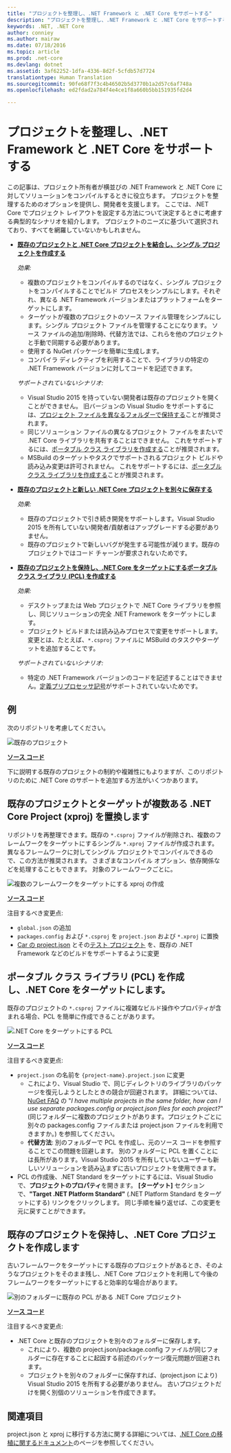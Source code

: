 ```yaml
---
title: "プロジェクトを整理し、.NET Framework と .NET Core をサポートする"
description: "プロジェクトを整理し、.NET Framework と .NET Core をサポートする"
keywords: .NET, .NET Core
author: conniey
ms.author: mairaw
ms.date: 07/18/2016
ms.topic: article
ms.prod: .net-core
ms.devlang: dotnet
ms.assetid: 3af62252-1dfa-4336-8d2f-5cfdb57d7724
translationtype: Human Translation
ms.sourcegitcommit: 90fe68f7f3c4b46502b5d3770b1a2d57c6af748a
ms.openlocfilehash: ed2fdad2a784f4e4ce1f8a660b5bb151935fd2d4

---
```


# <a name="organizing-your-project-to-support-net-framework-and-net-core"></a>プロジェクトを整理し、.NET Framework と .NET Core をサポートする

この記事は、プロジェクト所有者が横並びの .NET Framework と .NET Core に対してソリューションをコンパイルするときに役立ちます。  プロジェクトを整理するためのオプションを提供し、開発者を支援します。  ここでは、.NET Core でプロジェクト レイアウトを設定する方法について決定するときに考慮する典型的なシナリオを紹介します。  プロジェクトのニーズに基づいて選択されており、すべてを網羅していないかもしれません。

* [**既存のプロジェクトと .NET Core プロジェクトを結合し、シングル プロジェクトを作成する**][option-xproj]
  
  *効果:*
  * 複数のプロジェクトをコンパイルするのではなく、シングル プロジェクトをコンパイルすることでビルド プロセスをシンプルにします。それぞれ、異なる .NET Framework バージョンまたはプラットフォームをターゲットにします。
  * ターゲットが複数のプロジェクトのソース ファイル管理をシンプルにします。シングル プロジェクト ファイルを管理することになります。  ソース ファイルの追加/削除時、代替方法では、これらを他のプロジェクトと手動で同期する必要があります。
  * 使用する NuGet パッケージを簡単に生成します。
  * コンパイラ ディレクティブを利用することで、ライブラリの特定の .NET Framework バージョンに対してコードを記述できます。
  
  *サポートされていないシナリオ:*
  * Visual Studio 2015 を持っていない開発者は既存のプロジェクトを開くことができません。 旧バージョンの Visual Studio をサポートするには、[プロジェクト ファイルを異なるフォルダーで保持する](#support-vs)ことが推奨されます。
  * 同じソリューション ファイルの異なるプロジェクト ファイルをまたいで .NET Core ライブラリを共有することはできません。 これをサポートするには、[ポータブル クラス ライブラリを作成する](#support-pcl)ことが推奨されます。
  * MSBuild のターゲットやタスクでサポートされるプロジェクト ビルドや読み込み変更は許可されません。 これをサポートするには、[ポータブル クラス ライブラリを作成する](#support-pcl)ことが推奨されます。

* <a name="support-vs"></a>[**既存のプロジェクトと新しい .NET Core プロジェクトを別々に保存する**][option-xproj-folder]
  
  *効果:*
  * 既存のプロジェクトで引き続き開発をサポートします。Visual Studio 2015 を所有していない開発者/貢献者はアップグレードする必要がありません。
  * 既存のプロジェクトで新しいバグが発生する可能性が減ります。既存のプロジェクトではコード チャーンが要求されないためです。

* <a name="support-pcl"></a>[**既存のプロジェクトを保持し、.NET Core をターゲットにするポータブル クラス ライブラリ (PCL) を作成する**][option-pcl]

  *効果:*
  * デスクトップまたは Web プロジェクトで .NET Core ライブラリを参照し、同じソリューションの完全 .NET Framework をターゲットにします。
  * プロジェクト ビルドまたは読み込みプロセスで変更をサポートします。 変更とは、たとえば、`*.csproj` ファイルに MSBuild のタスクやターゲットを追加することです。

  *サポートされていないシナリオ:*
  * 特定の .NET Framework バージョンのコードを記述することはできません。[定義プリプロセッサ記号][how-to-multitarget]がサポートされていないためです。

## <a name="example"></a>例

次のリポジトリを考慮してください。

![既存のプロジェクト][example-initial-project]

[**ソース コード**][example-initial-project-code]

下に説明する既存のプロジェクトの制約や複雑性にもよりますが、このリポジトリのために .NET Core のサポートを追加する方法がいくつかあります。

## <a name="replace-existing-projects-with-a-multi-targeted-net-core-project-xproj"></a>既存のプロジェクトとターゲットが複数ある .NET Core Project (xproj) を置換します

リポジトリを再整理できます。既存の `*.csproj` ファイルが削除され、複数のフレームワークをターゲットにするシングル `*.xproj` ファイルが作成されます。  異なるフレームワークに対してシングル プロジェクトでコンパイルできるので、この方法が推奨されます。  さまざまなコンパイル オプション、依存関係などを処理することもできます。 対象のフレームワークごとに。

![複数のフレームワークをターゲットにする xproj の作成][example-xproj]

[**ソース コード**][example-xproj-code]

注目するべき変更点:
* `global.json` の追加
* `packages.config` および `*.csproj` を `project.json` および `*.xproj` に置換
* [Car の project.json][example-xproj-projectjson] とその[テスト プロジェクト][example-xproj-projectjson-test] を、既存の .NET Framework などのビルドをサポートするように変更

## <a name="create-a-portable-class-library-pcl-to-target-net-core"></a>ポータブル クラス ライブラリ (PCL) を作成し、.NET Core をターゲットにします。

既存のプロジェクトの `*.csproj` ファイルに複雑なビルド操作やプロパティが含まれる場合、PCL を簡単に作成できることがあります。

![][example-pcl]

[**ソース コード**][example-pcl-code]

注目するべき変更点:
*  `project.json` の名前を `{project-name}.project.json` に変更
    * これにより、Visual Studio で、同じディレクトリのライブラリのパッケージを復元しようとしたときの競合が回避されます。 詳細については、[NuGet FAQ](https://docs.nuget.org/consume/nuget-faq#working-with-packages) の "_I have multiple projects in the same folder, how can I use separate packages.config or project.json files for each project?_" (同じフォルダーに複数のプロジェクトがあります。プロジェクトごとに別々の packages.config ファイルまたは project.json ファイルを利用できますか。) を参照してください。
    *  **代替方法**: 別のフォルダーで PCL を作成し、元のソース コードを参照することでこの問題を回避します。  別のフォルダーに PCL を置くことには長所があります。Visual Studio 2015 を所有していないユーザーも新しいソリューションを読み込まずに古いプロジェクトを使用できます。
*  PCL の作成後、.NET Standard をターゲットにするには、Visual Studio で、**プロジェクトのプロパティ**を開きます。 **[ターゲット]** セクションで、**"Target .NET Platform Standard"** (.NET Platform Standard をターゲットにする) リンクをクリックします。  同じ手順を繰り返せば、この変更を元に戻すことができます。

## <a name="keep-existing-projects-and-create-a-net-core-project"></a>既存のプロジェクトを保持し、.NET Core プロジェクトを作成します

古いフレームワークをターゲットにする既存のプロジェクトがあるとき、そのようなプロジェクトをそのまま残し、.NET Core プロジェクトを利用して今後のフレームワークをターゲットにすると効率的な場合があります。

![別のフォルダーに既存の PCL がある .NET Core プロジェクト][example-xproj-different-folder]

[**ソース コード**][example-xproj-different-code]

注目するべき変更点:
* .NET Core と既存のプロジェクトを別々のフォルダーに保存します。
    * これにより、複数の project.json/package.config ファイルが同じフォルダーに存在することに起因する前述のパッケージ復元問題が回避されます。
    * プロジェクトを別々のフォルダーに保存すれば、(project.json により) Visual Studio 2015 を所有する必要がありません。  古いプロジェクトだけを開く別個のソリューションを作成できます。

## <a name="see-also"></a>関連項目

project.json と xproj に移行する方法に関する詳細については、[.NET Core の移植に関するドキュメント][porting-doc]のページを参照してください。

[porting-doc]: index.md
[example-initial-project]: media/project-structure/project.png "既存のプロジェクト"
[example-initial-project-code]: https://github.com/dotnet/docs/tree/master/samples/framework/libraries/migrate-library/

[example-xproj]: media/project-structure/project.xproj.png "複数のフレームワークをターゲットにする xproj の作成"
[example-xproj-code]: https://github.com/dotnet/docs/tree/master/samples/framework/libraries/migrate-library-xproj/
[example-xproj-projectjson]: https://github.com/dotnet/docs/tree/master/samples/framework/libraries/migrate-library-xproj/src/Car/project.json
[example-xproj-projectjson-test]: https://github.com/dotnet/docs/tree/master/samples/framework/libraries/migrate-library-xproj/tests/Car.Tests/project.json

[example-xproj-different-folder]: media/project-structure/project.xproj.different.png "別のフォルダーに既存の PCL がある .NET Core プロジェクト"
[example-xproj-different-code]: https://github.com/dotnet/docs/tree/master/samples/framework/libraries/migrate-library-xproj-keep-csproj/

[example-pcl]: media/project-structure/project.pcl.png ".NET Core をターゲットにする PCL"
[example-pcl-code]: https://github.com/dotnet/docs/tree/master/samples/framework/libraries/migrate-library-pcl

[option-xproj]: #replace-existing-projects-with-a-multi-targeted-net-core-project-xproj
[option-pcl]: #create-a-portable-class-library-pcl-to-target-net-core
[option-xproj-folder]: #keep-existing-projects-and-create-a-net-core-project

[how-to-multitarget]: ../tutorials/libraries.md#how-to-multitarget



<!--HONumber=Jan17_HO3-->


